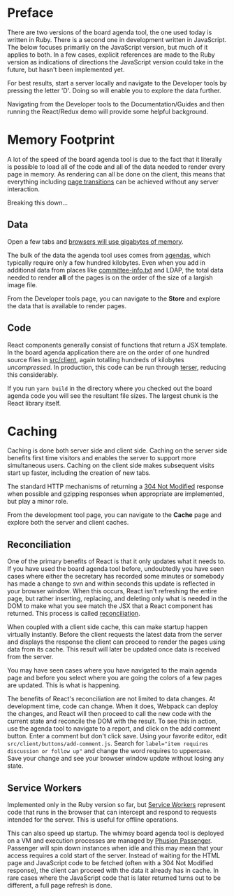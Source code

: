# Preface

There are two versions of the board agenda tool, the one used today is written
in Ruby.  There is a second one in development written in JavaScript.  The
below focuses primarily on the JavaScript version, but much of it applies to
both.  In a few cases, explicit references are made to the Ruby version as
indications of directions the JavaScript version could take in the future, but
hasn't been implemented yet.

For best results, start a server locally and navigate to the Developer tools
by pressing the letter 'D'.  Doing so will enable you to explore the data
further.

Navigating from the Developer tools to the Documentation/Guides and then
running  the React/Redux demo will provide some helpful background.

# Memory Footprint

A lot of the speed of the board agenda tool is due to the fact that it
literally is possible to load all of the code and all of the data needed to
render every page in memory.  As rendering can all be done on the client, this
means that everything including [page transitions](https://reactrouter.com/)
can be achieved without any server interaction.

Breaking this down...

## Data

Open a few tabs and [browsers will use gigabytes of
memory](https://www.tomsguide.com/news/chrome-firefox-edge-ram-comparison#chrome-vs-firefox-vs-edge-ram-usage-results-xa0).

The bulk of the data the agenda tool uses comes from
[agendas](http://apache.org/foundation/records/minutes/2020/), which typically
require only a few hundred kilobytes.  Even when you add in additional data
from places like
[committee-info.txt](https://svn.apache.org/repos/private/committers/board/committee-info.txt)
and LDAP, the total data needed to render **all** of the pages is on the order
of the size of a largish image file.

From the Developer tools page, you can navigate to the **Store** and explore
the data that is available to render pages.

## Code

React components generally consist of functions that return a JSX template.
In the board agenda application there are on the order of one hundred source
files in
[src/client](https://github.com/rubys/whimsy-board-agenda-nodejs/tree/master/src/client),
again totalling hundreds of kilobytes *uncompressed*.  In production, this
code can be run through [terser](https://terser.org/), reducing this
considerably.

If you run `yarn build` in the directory where you checked out the board
agenda code you will see the resultant file sizes.  The largest chunk is the
React library itself.

# Caching

Caching is done both server side and client side.  Caching on the server side
benefits first time visitors and enables the server to support more
simultaneous users.  Caching on the client side makes subsequent visits start
up faster, including the creation of new tabs.

The standard HTTP mechanisms of returning a [304 Not
Modified](https://developer.mozilla.org/en-US/docs/Web/HTTP/Status/304)
response when possible and gzipping responses when appropriate are
implemented, but play a minor role.

From the development tool page, you can navigate to the **Cache** page and
explore both the server and client caches.

## Reconciliation

One of the primary benefits of React is that it only updates what it needs to.
If you have used the board agenda tool before, undoubtedly you have seen cases
where either the secretary has recorded some minutes or somebody has made a
change to svn and within seconds this update is reflected in your browser
window.  When this occurs, React isn't refreshing the entire page, but rather
inserting, replacing, and deleting only what is needed in the DOM to make what
you see match the JSX that a React component has returned.  This process is
called [reconciliation](https://reactjs.org/docs/reconciliation.html).

When coupled with a client side cache, this can make startup happen virtually
instantly.  Before the client requests the latest data from the server and
displays the response the client can proceed to render the pages using data
from its cache. This result will later be updated once data is received from
the server.

You may have seen cases where you have navigated to the main agenda page and
before you select where you are going the colors of a few pages are updated.
This is what is happening.

The benefits of React's reconciliation are not limited to data changes.  At
development time, code can change.  When it does, Webpack can deploy the
changes, and React will then proceed to call the new code with the current
state and reconcile the DOM with the result.  To see this in action, use the
agenda tool to navigate to a report, and click on the add comment button.
Enter a comment but don't click save.  Using your favorite editor, edit
`src/client/buttons/add-comment.js`.  Search for `label="item requires
discussion or follow up"` and change the word requires to uppercase.  Save
your change and see your browser window update without losing any state.

## Service Workers

Implemented only in the Ruby version so far, but [Service
Workers](https://developers.google.com/web/fundamentals/primers/service-workers/)
represent code that runs in the browser that can intercept and respond to
requests intended for the server.  This is useful for offline operations.

This can also speed up startup.  The whimsy board agenda tool is deployed on a
VM and execution processes are managed by [Phusion
Passenger](https://www.phusionpassenger.com/).  Passenger will spin down
instances when idle and this may mean that your access requires a cold start
of the server.  Instead of waiting for the HTML page and JavaScript code to be
fetched (often with a 304 Not Modified response), the client can proceed with
the data it already has in cache.  In rare cases where the JavaScript code
that is later returned turns out to be different, a full page refresh is done.

